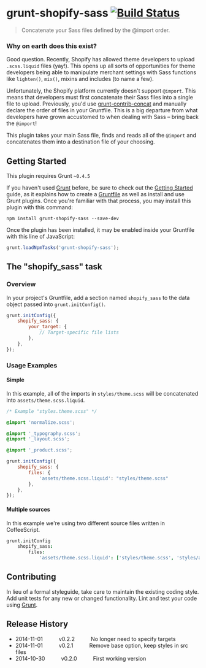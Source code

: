 # grunt-shopify-sass [![Build Status](https://travis-ci.org/graygilmore/grunt-shopify-sass.svg?branch=master)](https://travis-ci.org/graygilmore/grunt-shopify-sass)

> Concatenate your Sass files defined by the @import order.

### Why on earth does this exist?

Good question. Recently, Shopify has allowed theme developers to upload `.scss.liquid` files (yay!). This opens up all sorts of opportunities for theme developers being able to manipulate merchant settings with Sass functions like `lighten()`, `mix()`, mixins and includes (to name a few).

Unfortunately, the Shopify platform currently doesn't support `@import`. This means that developers must first concatenate their Sass files into a single file to upload. Previously, you'd use [grunt-contrib-concat](https://github.com/gruntjs/grunt-contrib-concat) and manually declare the order of files in your Gruntfile. This is a big departure from what developers have grown accustomed to when dealing with Sass – bring back the `@import`!

This plugin takes your main Sass file, finds and reads all of the `@import` and concatenates them into a destination file of your choosing.

## Getting Started
This plugin requires Grunt `~0.4.5`

If you haven't used [Grunt](http://gruntjs.com/) before, be sure to check out the [Getting Started](http://gruntjs.com/getting-started) guide, as it explains how to create a [Gruntfile](http://gruntjs.com/sample-gruntfile) as well as install and use Grunt plugins. Once you're familiar with that process, you may install this plugin with this command:

```shell
npm install grunt-shopify-sass --save-dev
```

Once the plugin has been installed, it may be enabled inside your Gruntfile with this line of JavaScript:

```js
grunt.loadNpmTasks('grunt-shopify-sass');
```

## The "shopify_sass" task

### Overview
In your project's Gruntfile, add a section named `shopify_sass` to the data object passed into `grunt.initConfig()`.

```js
grunt.initConfig({
    shopify_sass: {
        your_target: {
            // Target-specific file lists
        },
    },
});
```

### Usage Examples

#### Simple
In this example, all of the imports in `styles/theme.scss` will be concatenated into `assets/theme.scss.liquid`.

```scss
/* Example "styles.theme.scss" */

@import 'normalize.scss';

@import '_typography.scss';
@import '_layout.scss';

@import '_product.scss';
```

```js
grunt.initConfig({
    shopify_sass: {
        files: {
            'assets/theme.scss.liquid': "styles/theme.scss"
        },
    },
});
```

#### Multiple sources
In this example we're using two different source files written in CoffeeScript.

```coffee
grunt.initConfig
    shopify_sass:
        files:
            'assets/theme.scss.liquid': ['styles/theme.scss', 'styles/additional.scss']
```

## Contributing
In lieu of a formal styleguide, take care to maintain the existing coding style. Add unit tests for any new or changed functionality. Lint and test your code using [Grunt](http://gruntjs.com/).

## Release History
* 2014-11-01   v0.2.2   No longer need to specify targets
* 2014-11-01   v0.2.1   Remove base option, keep styles in src files
* 2014-10-30   v0.2.0   First working version
